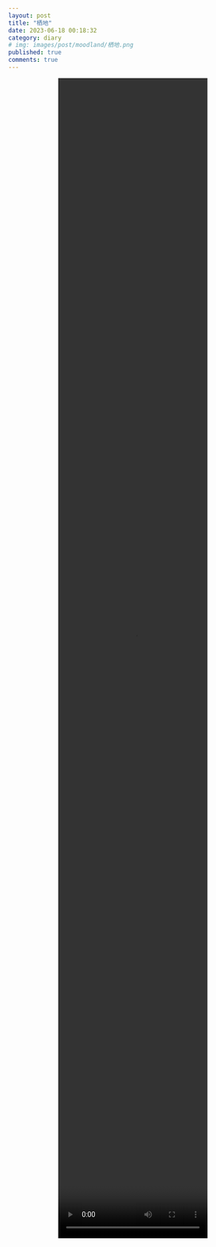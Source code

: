 ```yaml
---
layout: post
title: "栖地"
date: 2023-06-18 00:18:32
category: diary
# img: images/post/moodland/栖地.png
published: true
comments: true
---
```

<!-- more -->
 <video style="width:60%;height:60%;margin:auto 50%;transform:translateX(-50%)" class="video" src="../../videos/栖地compressed.mp4" controls></video>


